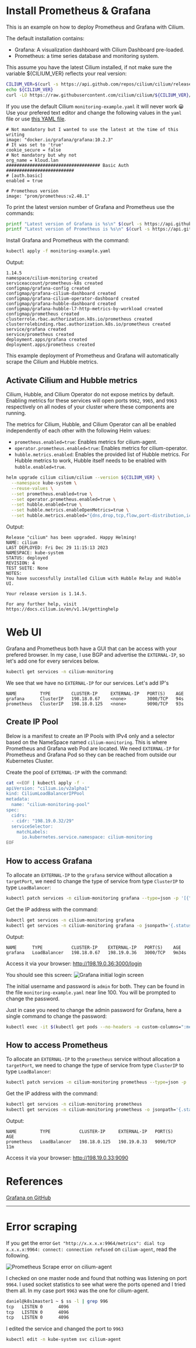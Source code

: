 # Install Prometheus & Grafana
This is an example on how to deploy Prometheus and Grafana with Cilium.

The default installation contains:
- Grafana: A visualization dashboard with Cilium Dashboard pre-loaded.
- Prometheus: a time series database and monitoring system.

This assume you have the latest Cilium installed, if not make sure the variable ${CILIUM_VER} reflects your real version:
```sh
CILIUM_VER=$(curl -s https://api.github.com/repos/cilium/cilium/releases/latest | grep tag_name | cut -d '"' -f 4|sed 's/v//g')
echo ${CILIUM_VER}
curl -LO https://raw.githubusercontent.com/cilium/cilium/${CILIUM_VER}/examples/kubernetes/addons/prometheus/monitoring-example.yaml
```

If you use the default Cilium `monitoring-example.yaml` it will never work 😀 Use your prefered text editor and change the following values in the `yaml` file or use [this YAML file](./monitoring-example.yaml).

```
# Not mandatory but I wanted to use the latest at the time of this writing
image: "docker.io/grafana/grafana:10.2.3"
# It was set to 'true'
cookie_secure = false
# Not mandatory but why not
org_name = kloud.lan
#################################### Basic Auth ##########################
# [auth.basic]
enabled = true

# Prometheus version
image: "prom/prometheus:v2.48.1"
```

To print the latest version number of Grafana and Prometheus use the commands:
```sh
printf "Latest version of Grafana is %s\n" $(curl -s https://api.github.com/repos/grafana/grafana/releases/latest | grep tag_name | cut -d '"' -f 4|sed 's/v//g')
printf "Latest version of Prometheus is %s\n" $(curl -s https://api.github.com/repos/prometheus/prometheus/releases/latest | grep tag_name | cut -d '"' -f 4|sed 's/v//g')
```

Install Grafana and Prometheus with the command:
```sh
kubectl apply -f monitoring-example.yaml
```

Output:
```
1.14.5
namespace/cilium-monitoring created
serviceaccount/prometheus-k8s created
configmap/grafana-config created
configmap/grafana-cilium-dashboard created
configmap/grafana-cilium-operator-dashboard created
configmap/grafana-hubble-dashboard created
configmap/grafana-hubble-l7-http-metrics-by-workload created
configmap/prometheus created
clusterrole.rbac.authorization.k8s.io/prometheus created
clusterrolebinding.rbac.authorization.k8s.io/prometheus created
service/grafana created
service/prometheus created
deployment.apps/grafana created
deployment.apps/prometheus created
```

This example deployment of Prometheus and Grafana will automatically scrape the Cilium and Hubble metrics.

## Activate Cilium and Hubble metrics
Cilium, Hubble, and Cilium Operator do not expose metrics by default. Enabling metrics for these services will open ports `9962`, `9965`, and `9963` respectively on all nodes of your cluster where these components are running.

The metrics for Cilium, Hubble, and Cilium Operator can all be enabled independently of each other with the following Helm values:
- `prometheus.enabled=true`: Enables metrics for cilium-agent.
- `operator.prometheus.enabled=true`: Enables metrics for cilium-operator.
- `hubble.metrics.enabled`: Enables the provided list of Hubble metrics. For Hubble metrics to work, Hubble itself needs to be enabled with `hubble.enabled=true`.

```sh
helm upgrade cilium cilium/cilium --version ${CILIUM_VER} \
  --namespace kube-system \
  --reuse-values \
  --set prometheus.enabled=true \
  --set operator.prometheus.enabled=true \
  --set hubble.enabled=true \
  --set hubble.metrics.enableOpenMetrics=true \
  --set hubble.metrics.enabled="{dns,drop,tcp,flow,port-distribution,icmp,httpV2:exemplars=true;labelsContext=source_ip\,source_namespace\,source_workload\,destination_ip\,destination_namespace\,destination_workload\,traffic_direction}"
```

Output:
```
Release "cilium" has been upgraded. Happy Helming!
NAME: cilium
LAST DEPLOYED: Fri Dec 29 11:15:13 2023
NAMESPACE: kube-system
STATUS: deployed
REVISION: 4
TEST SUITE: None
NOTES:
You have successfully installed Cilium with Hubble Relay and Hubble UI.

Your release version is 1.14.5.

For any further help, visit https://docs.cilium.io/en/v1.14/gettinghelp
```

# Web UI
Grafana and Prometheus both have a GUI that can be access with your prefered browser. In my case, I use BGP and advertise the `EXTERNAL-IP`, so let's add one for every services below.
```sh
kubectl get services -n cilium-monitoring
```

We see that we have no `EXTERNAL-IP` for our services. Let's add IP's
```
NAME         TYPE        CLUSTER-IP     EXTERNAL-IP   PORT(S)    AGE
grafana      ClusterIP   198.18.0.67    <none>        3000/TCP   94s
prometheus   ClusterIP   198.18.0.125   <none>        9090/TCP   93s
```

## Create IP Pool
Below is a manifest to create an IP Pools with IPv4 only and a selector based on the NameSpace named `cilium-monitoring`. This is where Prometheus and Grafana web Pod are located. We need `EXTERNAL-IP` for Prometheus and Grafana Pod so they can be reached from outside our Kubernetes Cluster.

Create the pool of `EXTERNAL-IP` with the command:
```sh
cat <<EOF | kubectl apply -f -
apiVersion: "cilium.io/v2alpha1"
kind: CiliumLoadBalancerIPPool
metadata:
  name: "cilium-monitoring-pool"
spec:
  cidrs:
  - cidr: "198.19.0.32/29"
  serviceSelector:
    matchLabels:
      io.kubernetes.service.namespace: cilium-monitoring
EOF
```

## How to access Grafana
To allocate an `EXTERNAL-IP` to the `grafana` service without allocation a `targetPort`, we need to change the type of service from type `ClusterIP` to type `LoadBalancer`:
```sh
kubectl patch services -n cilium-monitoring grafana --type=json -p '[{"op":"replace","path":"/spec/type","value":"LoadBalancer"},{"op":"add","path":"/spec/allocateLoadBalancerNodePorts","value":false}]'
```

Get the IP address with the command:
```sh
kubectl get services -n cilium-monitoring grafana
kubectl get services -n cilium-monitoring grafana -o jsonpath='{.status.loadBalancer.ingress[0].ip}{"\n"}'
```

Output:
```
NAME      TYPE           CLUSTER-IP    EXTERNAL-IP   PORT(S)    AGE
grafana   LoadBalancer   198.18.0.67   198.19.0.36   3000/TCP   9m34s
```

Access it via your browser: http://198.19.0.36:3000/login

You should see this screen:
![Grafana initial login screen](./images/grafana_1st_login.jpg)

The initial username and password is `admin` for both. They can be found in the file `monitoring-example.yaml` near line 100. You will be prompted to change the password.

Just in case you need to change the admin password for Grafana, here a single command to change the password:
```sh
kubectl exec -it $(kubectl get pods --no-headers -o custom-columns=":metadata.name" -n cilium-monitoring | grep grafana) -n cilium-monitoring -- grafana-cli admin reset-admin-password <your new password>
```

## How to access Prometheus
To allocate an `EXTERNAL-IP` to the `prometheus` service without allocation a `targetPort`, we need to change the type of service from type `ClusterIP` to type `LoadBalancer`:
```sh
kubectl patch services -n cilium-monitoring prometheus --type=json -p '[{"op":"replace","path":"/spec/type","value":"LoadBalancer"},{"op":"add","path":"/spec/allocateLoadBalancerNodePorts","value":false}]'
```

Get the IP address with the command:
```sh
kubectl get services -n cilium-monitoring prometheus
kubectl get services -n cilium-monitoring prometheus -o jsonpath='{.status.loadBalancer.ingress[0].ip}{"\n"}'
```

Output:
```
NAME         TYPE           CLUSTER-IP     EXTERNAL-IP   PORT(S)    AGE
prometheus   LoadBalancer   198.18.0.125   198.19.0.33   9090/TCP   11m
```

Access it via your browser: http://198.19.0.33:9090

# References
[Grafana on GitHub](https://github.com/grafana/grafana/)  

---

# Error scraping
If you get the error `Get "http://x.x.x.x:9964/metrics": dial tcp x.x.x.x:9964: connect: connection refused` on `cilium-agent`, read the following.

![Prometheus Scrape error on cilium-agent](./images/prometheus-scrape-error.jpg)

I checked on one master node and found that nothing was listening on port `9964`. I used socket statistics to see what were the ports opened and I tried them all. In my case port `9963` was the one for cilium-agent.
```sh
daniel@k8s1master1 ~ $ ss -l | grep 996
tcp   LISTEN 0      4096                                                                                    *:9962                           *:*          
tcp   LISTEN 0      4096                                                                                    *:9963                           *:*          
tcp   LISTEN 0      4096                                                                                    *:9965                           *:*          
```

I edited the service and changed the port to `9963`
```sh
kubectl edit -n kube-system svc cilium-agent
```
